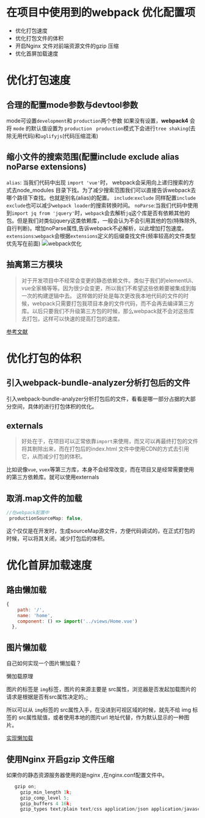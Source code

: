 # 在项目中使用到的webpack 优化配置项
- 优化打包速度
- 优化打包文件的体积
- 开启Nginx 文件对前端资源文件的gzip 压缩
- 优化首屏加载速度
# 优化打包速度
## 合理的配置mode参数与devtool参数
mode可设置`development`和 `production`两个参数
如果没有设置，**webpack4** 会将 `mode` 的默认值设置为 `production `
`production`模式下会进行`tree shaking`(去除无用代码)和`uglifyjs`(代码压缩混淆)

## 缩小文件的搜索范围(配置include exclude alias noParse extensions)
`alias`: 当我们代码中出现 `import 'vue'`时， webpack会采用向上递归搜索的方式去node_modules 目录下找。为了减少搜索范围我们可以直接告诉webpack去哪个路径下查找。也就是别名(alias)的配置。
`include`:`exclude` 同样配置`include` `exclude`也可以减少`webpack loader`的搜索转换时间。
`noParse`:当我们代码中使用到`import jq from 'jquery'`时，`webpack`会去解析`jq`这个库是否有依赖其他的包。但是我们对类似jquery这类依赖库，一般会认为不会引用其他的包(特殊除外,自行判断)。增加noParse属性,告诉webpack不必解析，以此增加打包速度。
`extensions`:`webpack`会根据`extensions`定义的后缀查找文件(频率较高的文件类型优先写在前面)
![webpack优化](https://user-gold-cdn.xitu.io/2019/12/13/16efe4728f877d46?imageView2/0/w/1280/h/960/format/webp/ignore-error/1)

## 抽离第三方模块
>对于开发项目中不经常会变更的静态依赖文件。类似于我们的elementUi、vue全家桶等等。因为很少会变更，所以我们不希望这些依赖要被集成到每一次的构建逻辑中去。 这样做的好处是每次更改我本地代码的文件的时候，webpack只需要打包我项目本身的文件代码，而不会再去编译第三方库。以后只要我们不升级第三方包的时候，那么webpack就不会对这些库去打包，这样可以快速的提高打包的速度。

[参考文献](https://juejin.im/post/6844904031240863758#heading-28)



# 优化打包的体积

## 引入webpack-bundle-analyzer分析打包后的文件
引入webpack-bundle-analyzer分析打包后的文件，看看是哪一部分占据的大部分空间，具体的进行打包体积的优化。
## externals
> 好处在于，在项目可以正常依靠`import`来使用，而又可以再最终打包的文件将其剔除出来，而在打包后的index.html 文件中使用CDN的方式去引用它，从而减少打包的体积。

比如说像`vue`, `vuex`等第三方库，本身不会经常改变，而在项目又是经常需要使用的第三方依赖库。就可以使用externals

## 取消.map文件的加载

```js
//在webpack配置中
 productionSourceMap: false,
```

这个仅仅是在开发时，生成sourceMap源文件，方便代码调试的，在正式打包的时候，可以将其关闭，减少打包后的体积。

# 优化首屏加载速度

## 路由懒加载

```js
{
    path: '/',
    name: 'home',
    component: () => import('../views/Home.vue')
  },
```

## 图片懒加载

自己如何实现一个图片懒加载？

懒加载原理

图片的标签是 `img`标签，图片的来源主要是 src属性，浏览器是否发起加载图片的请求是根据是否有src属性决定的。[·](http://caibaojian.com/vue-image-lazyload.html)

所以可以从 `img`标签的 src属性入手，在没进到可视区域的时候，就先不给 img 标签的 src属性赋值，或者使用本地的图片url 地址代替，作为默认显示的一种图片。

[实现懒加载](http://caibaojian.com/vue-image-lazyload.html)

## 使用Nginx 开启gzip 文件压缩

如果你的静态资源服务器使用的是nginx ,在nginx.conf配置文件中。

```js
   gzip on;
	 gzip_min_length 1k;
	 gzip_comp_level 5;
	 gzip_buffers 4 16k;
	 gzip_types text/plain text/css application/json application/javascript application/x-javascript text/xml application/xml application/x
```


